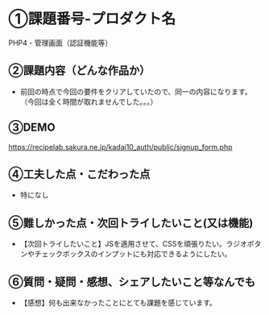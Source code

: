 # ①課題番号-プロダクト名
PHP4 - 管理画面（認証機能等）

## ②課題内容（どんな作品か）
- 前回の時点で今回の要件をクリアしていたので、同一の内容になります。（今回は全く時間が取れませんでした。。。）


## ③DEMO
https://recipelab.sakura.ne.jp/kadai10_auth/public/signup_form.php

## ④工夫した点・こだわった点
- 特になし

## ⑤難しかった点・次回トライしたいこと(又は機能)
- 【次回トライしたいこと】JSを適用させて、CSSを頑張りたい。ラジオボタンやチェックボックスのインプットにも対応できるようにしたい。

## ⑥質問・疑問・感想、シェアしたいこと等なんでも
- 【感想】何も出来なかったことにとても課題を感じています。
